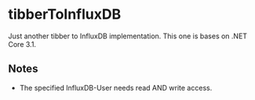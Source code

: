 # tibberToInfluxDB

Just another tibber to InfluxDB implementation. This one is bases on .NET Core 3.1.


## Notes
 - The specified InfluxDB-User needs read AND write access.